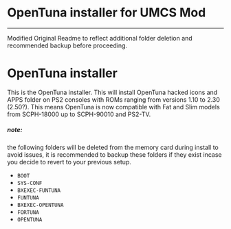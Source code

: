 # OpenTuna installer for UMCS Mod
---------------------------------
Modified Original Readme to reflect additional folder deletion and recommended backup before proceeding.

# OpenTuna installer

This is the OpenTuna installer. This will install OpenTuna hacked icons and APPS folder on PS2 consoles with ROMs ranging from versions 1.10 to 2.30 (2.50?). This means OpenTuna is now compatible with Fat and Slim models from SCPH-18000 up to SCPH-90010 and PS2-TV.




##### note:

the following folders will be deleted from the memory card during install to avoid issues, it is recommended to backup these folders if they exist incase you decide to revert to your previous setup.

- `BOOT`
- `SYS-CONF`
- `BXEXEC-FUNTUNA`
- `FUNTUNA`
- `BXEXEC-OPENTUNA`
- `FORTUNA`
- `OPENTUNA`
